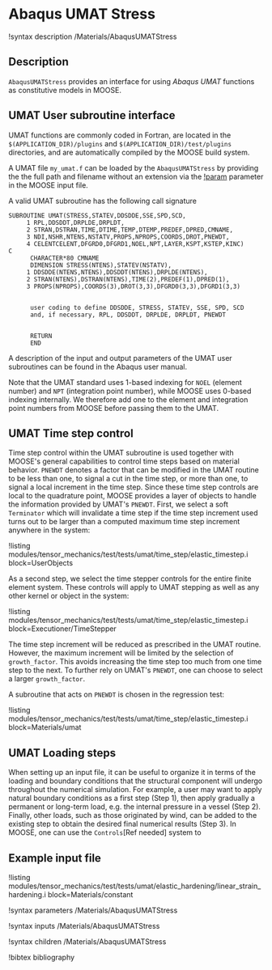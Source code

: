# Abaqus UMAT Stress

!syntax description /Materials/AbaqusUMATStress

## Description

`AbaqusUMATStress` provides an interface for using _Abaqus UMAT_
functions as constitutive models in MOOSE.

## UMAT User subroutine interface

UMAT functions are commonly coded in Fortran, are located in the
`$(APPLICATION_DIR)/plugins` and `$(APPLICATION_DIR)/test/plugins` directories,
and are automatically compiled by the MOOSE build system.

A UMAT file `my_umat.f` can be loaded by the `AbaqusUMATStress` by providing the
the full path and filename without an extension via the
[!param](/Materials/AbaqusUMATStress/plugin) parameter in the MOOSE input file.

A valid UMAT subroutine has the following call signature

```
SUBROUTINE UMAT(STRESS,STATEV,DDSDDE,SSE,SPD,SCD,
     1 RPL,DDSDDT,DRPLDE,DRPLDT,
     2 STRAN,DSTRAN,TIME,DTIME,TEMP,DTEMP,PREDEF,DPRED,CMNAME,
     3 NDI,NSHR,NTENS,NSTATV,PROPS,NPROPS,COORDS,DROT,PNEWDT,
     4 CELENTCELENT,DFGRD0,DFGRD1,NOEL,NPT,LAYER,KSPT,KSTEP,KINC)
C
      CHARACTER*80 CMNAME
      DIMENSION STRESS(NTENS),STATEV(NSTATV),
     1 DDSDDE(NTENS,NTENS),DDSDDT(NTENS),DRPLDE(NTENS),
     2 STRAN(NTENS),DSTRAN(NTENS),TIME(2),PREDEF(1),DPRED(1),
     3 PROPS(NPROPS),COORDS(3),DROT(3,3),DFGRD0(3,3),DFGRD1(3,3)


      user coding to define DDSDDE, STRESS, STATEV, SSE, SPD, SCD
      and, if necessary, RPL, DDSDDT, DRPLDE, DRPLDT, PNEWDT


      RETURN
      END
```

A description of the input and output parameters of the UMAT user subroutines
can be found in the Abaqus user manual.

Note that the UMAT standard uses 1-based indexing for `NOEL` (element number)
and `NPT` (integration point number), while MOOSE uses 0-based indexing
internally. We therefore add one to the element and integration point numbers
from MOOSE before passing them to the UMAT.

## UMAT Time step control

Time step control within the UMAT subroutine is used together with MOOSE's
general capabilities to control time steps based on material behavior. `PNEWDT`
denotes a factor that can be modified in the UMAT routine to be less than one,
to signal a cut in the time step, or more than one, to signal a local increment
in the time step. Since these time step controls are local to the quadrature
point, MOOSE provides a layer of objects to handle the information provided by
UMAT's `PNEWDT`. First, we select a soft `Terminator` which will invalidate a
time step if the time step increment used turns out to be larger than a computed
maximum time step increment anywhere in the system:

!listing modules/tensor_mechanics/test/tests/umat/time_step/elastic_timestep.i block=UserObjects

As a second step, we select the time stepper controls for the entire finite
element system. These controls will apply to UMAT stepping as well as any other
kernel or object in the system:

!listing modules/tensor_mechanics/test/tests/umat/time_step/elastic_timestep.i block=Executioner/TimeStepper

The time step increment will be reduced as prescribed in the UMAT routine.
However, the maximum increment will be limited by the selection of
`growth_factor`. This avoids increasing the time step too much from one time
step to the next. To further rely on UMAT's `PNEWDT`, one can choose to select a
larger `growth_factor`.

A subroutine that acts on `PNEWDT` is chosen in the regression test:

!listing modules/tensor_mechanics/test/tests/umat/time_step/elastic_timestep.i block=Materials/umat

## UMAT Loading steps

When setting up an input file, it can be useful to organize it in terms of the loading and boundary
conditions that the structural component will undergo throughout the numerical simulation. For
example, a user may want to apply natural boundary conditions as a first step (Step 1), then apply
gradually a permanent or long-term load, e.g. the internal pressure in a vessel (Step 2). Finally,
other loads, such as those originated by wind, can be added to the existing step to obtain the
desired final numerical results (Step 3). In MOOSE, one can use the `Controls`[Ref needed] system to



## Example input file

!listing modules/tensor_mechanics/test/tests/umat/elastic_hardening/linear_strain_hardening.i block=Materials/constant

!syntax parameters /Materials/AbaqusUMATStress

!syntax inputs /Materials/AbaqusUMATStress

!syntax children /Materials/AbaqusUMATStress

!bibtex bibliography

